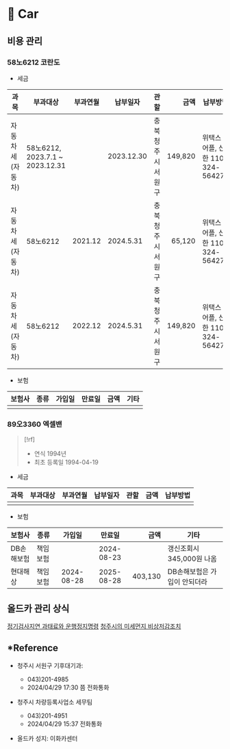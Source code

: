 # 󰏢 Car



## 비용 관리

### 58노6212 코란도

- 세금

| 과목             | 부과대상                        | 부과연월  | 납부일자    | 관할                 | 금액     | 납부방법                         |
| ----------       | ----------                      | --------- | ----------- | -------------------- | -------: | -------                          |
| 자동차세(자동차) | 58노6212, 2023.7.1 ~ 2023.12.31 |           | 2023.12.30  | 충북 청주시 서원구   | 149,820  | 위택스 어플, 신한 110-324-564274 |
| 자동차세(자동차) | 58노6212                        | 2021.12   | 2024.5.31   | 충북 청주시 서원구   | 65,120   | 위택스 어플, 신한 110-324-564274 |
| 자동차세(자동차) | 58노6212                        | 2022.12   | 2024.5.31   | 충북 청주시 서원구   | 149,820  | 위택스 어플, 신한 110-324-564274 |

- 보험

| 보험사 | 종류 | 가입일 | 만료일 | 금액 | 기타 |
| ---    | ---  | :---:  | :---:  | ---: | ---  |
|        |      |        |        |      |      |

### 89오3360 엑셀밴

> [!rf]
> - 연식 1994년
> - 최초 등록일 1994-04-19


- 세금

| 과목             | 부과대상                        | 부과연월  | 납부일자    | 관할                 | 금액     | 납부방법                         |
| ----------       | ----------                      | --------- | ----------- | -------------------- | -------: | -------                          |
| |  |           |   | | | |

- 보험

| 보험사     | 종류     | 가입일     | 만료일             | 금액    | 기타                         |
| ---        | ---      | :---:      | :---:              | ---:    | ---                          |
| DB손해보험 | 책임보험 |            | 2024-08-23         |         | 갱신조회시 345,000원 나옴    |
| 현대해상   | 책임보험 | 2024-08-28 | 2025-08-28         | 403,130 | DB손해보험은 가입이 안되더라 |



## 올드카 관리 상식

[정기검사지연 과태료와 운행정지명령](/life/car/정기검사지연_과태료와_운행정지명령.md)
[청주시의 미세먼지 비상저감조치](/life/car/청주시의_미세먼지_비상저감조치.md)


## *Reference

- 청주시 서원구 기후대기과:
  - 043)201-4985
  - 2024/04/29 17:30 쯤 전화통화

- 청주시 차량등록사업소 세무팀
  - 043)201-4951
  - 2024/04/29 15:37 전화통화

- 올드카 성지:
  이화카센터
